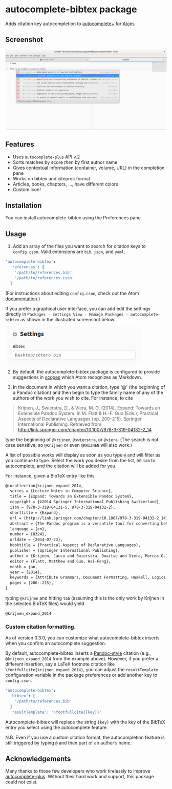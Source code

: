 # autocomplete-bibtex package

Adds citation key autocompletion to
[autocomplete+](https://github.com/saschagehlich/autocomplete-plus) for
[Atom](http://atom.io/).

## Screenshot

![screenshot](img/scrot.png)

## Features

- Uses `autocomplete-plus` API v.2
- Sorts matches by score *then* by first author name
- Gives contextual information (container, volume, URL) in the completion pane
- Works on bibtex and citeproc format
- Articles, books, chapters, ..., have different colors
- Custom icon!

## Installation

You can install autocomplete-bibtex using the Preferences pane.


## Usage

1. Add an array of the files you want to search for citation keys to
  `config.cson`. Valid extensions are `bib`, `json`, and `yaml`.

  ```coffeescript
  'autocomplete-bibtex':
    'references': [
      '/path/to/references.bib'
      '/path/to/references.json'
    ]
  ```

  (For instructions about editing `config.cson`, check out the Atom
  [documentation](https://atom.io/docs/latest/customizing-atom#advanced-configuration).)

  If you prefer a graphical user interface, you can add edit the settings directly in `Packages - Settings View - Manage Packages - autocomplete-bibtex` as shown in the illustrated screenshot below:

  ![](bibtex-settings.png)  

2. By default, the autocomplete-bibtex package is configured to provide
  suggestions in [scopes](https://atom.io/docs/latest/advanced/scopes-and-scope-descriptors)
  which Atom recognizes as Markdown.

3. In the document in which you want a citation, type '@' (the beginning of a
  Pandoc citation) and then begin to type the family name of any of the authors
  of the work you wish to cite. For instance, to cite

  > Krijnen, J., Swierstra, D., & Viera, M. O. (2014). Expand: Towards an
  > Extensible Pandoc System. In M. Flatt & H.-F. Guo (Eds.), Practical Aspects
  > of Declarative Languages (pp. 200–215). Springer International Publishing.
  > Retrieved from http://link.springer.com/chapter/10.1007/978-3-319-04132-2_14

  type the beginning of `@krijnen`, `@swierstra`, or `@viera`. (The search is
  not case sensitive, so `@Krijnen` or even `@KRIJNEN` will also work.)

  A list of possible works will display as soon as you type `@` and will filter
  as you continue to type. Select the work you desire from the list, hit `tab`
  to autocomplete, and the citation will be added for you.

  For instance, given a BibTeX entry like this

  ```tex
  @incollection{krijnen_expand_2014,
  	series = {Lecture Notes in Computer Science},
  	title = {Expand: Towards an Extensible Pandoc System},
  	copyright = {©2014 Springer International Publishing Switzerland},
  	isbn = {978-3-319-04131-5, 978-3-319-04132-2},
  	shorttitle = {Expand},
  	url = {http://link.springer.com/chapter/10.1007/978-3-319-04132-2_14},
  	abstract = {The Pandoc program is a versatile tool for converting between document formats. It comes with a great variety of readers, each converting a specific input format into the universal Pandoc format, and a great variety of writers, each mapping a document represented in this universal format onto a specific output format. Unfortunately the intermediate Pandoc format is fixed, which implies that a new, unforeseen document element cannot be added. In this paper we propose a more flexible approach, using our collection of Haskell libraries for constructing extensible parsers and attribute grammars. Both the parsing and the unparsing of a specific document can be constructed out of a collection of precompiled descriptions of document elements written in Haskell. This collection can be extended by any user, without having to touch existing code. The Haskell type system is used to enforce that each component is well defined, and to verify that the composition of a collection components is consistent, i.e. that features needed by a component have been defined by that component or any of the other components. In this way we can get back the flexibility e.g. offered by the packages in the {\textbackslash}{LaTeX}{\textbackslash}mbox\{{\textbackslash}{LaTeX}\} package eco-system.},
  	language = {en},
  	number = {8324},
  	urldate = {2014-07-23},
  	booktitle = {Practical Aspects of Declarative Languages},
  	publisher = {Springer International Publishing},
  	author = {Krijnen, Jacco and Swierstra, Doaitse and Viera, Marcos O.},
  	editor = {Flatt, Matthew and Guo, Hai-Feng},
  	month = jan,
  	year = {2014},
  	keywords = {Attribute Grammars, Document Formatting, Haskell, Logics and Meanings of Programs, Pandoc, Parsing, Programming Languages, Compilers, Interpreters, Programming Techniques, Software Engineering, Type System},
  	pages = {200--215},
  }
  ```
  typing `@krijnen` and hitting `tab` (assuming this is the only work by Krijnen
  in the selected BibTeX files) would yield

  ```markdown
  @krijnen_expand_2014
  ```

### Custom citation formatting.

As of version 0.3.0, you can customize what autocomplete-bibtex inserts when you
confirm an autocomplete suggestion.

By default, autocomplete-bibtex inserts a
[Pandoc-style](http://johnmacfarlane.net/pandoc/README.html#citations)
citation (e.g., `@krijnen_expand_2014` from the example above). However, if you
prefer a different insertion, say a LaTeX footnote citation like
`\footfullcite{krijnen_expand_2014}`, you can adjust the `resultTemplate`
configuration variable in the package preferences or add another key to
`config.cson`.

```coffeescript
'autocomplete-bibtex':
  'bibtex': [
    '/path/to/references.bib'
  ]
  'resultTemplate': '\footfullcite{[key]}'
```

Autocomplete-bibtex will replace the string `[key]` with the key of the BibTeX
entry you select using the autocomplete feature.

N.B. Even if you use a custom citation format, the autocompletion feature is
still triggered by typing `@` and then part of an author’s name.

## Acknowledgements

Many thanks to those few developers who work tirelessly to improve
[autocomplete-plus](https://github.com/atom-community/autocomplete-plus).
Without their hard work and support, this package could not exist.
